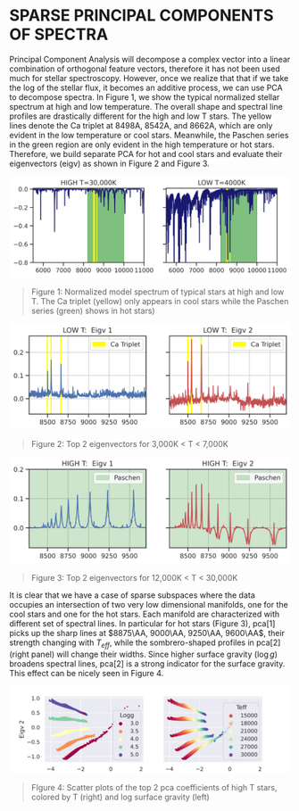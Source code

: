 # SPARSE PRINCIPAL COMPONENTS OF SPECTRA

Principal Component Analysis will decompose a complex vector into a linear combination of orthogonal feature vectors, therefore it has not been used much for stellar spectroscopy. However, once we realize that that if we take the log of the stellar flux, it becomes an additive process, we can use PCA to decompose spectra. In Figure 1, we show the typical normalized stellar spectrum at high and low temperature. The overall shape and spectral line profiles are drastically different for the high and low T stars. The yellow lines denote the Ca triplet at 8498A, 8542A, and 8662A, which are only evident in the low temperature or cool stars. Meanwhile, the Paschen series in the green region are only evident in the high temperature or hot stars. Therefore, we build separate PCA for hot and cool stars and evaluate their eigenvectors (eigv) as shown in Figure 2 and Figure 3. 

![alt text](https://github.com/ViskaWei/LV/blob/master/nb/img/highlowFlux.png?raw=true)
> Figure 1: Normalized model spectrum of typical stars at high and low T. The Ca triplet (yellow) only appears in cool stars while the Paschen series (green) shows in hot stars)

![alt text](https://github.com/ViskaWei/LV/blob/master/nb/img/LOWTPC01.png?raw=true)
> Figure 2: Top 2 eigenvectors for 3,000K < T < 7,000K

![alt text](https://github.com/ViskaWei/LV/blob/master/nb/img/HighTPC01.png?raw=true)
> Figure 3: Top 2 eigenvectors for 12,000K < T < 30,000K


It is clear that we have a case of sparse subspaces where the data occupies an intersection of two very low dimensional manifolds, one for the cool stars and one for the hot stars. Each manifold are characterized with different set of spectral lines. In particular for hot stars (Figure 3), pca[1] picks up the sharp lines at $8875\AA, 9000\AA, 9250\AA, 9600\AA$, their strength changing with $T_{eff}$, while the sombrero-shaped profiles in pca[2] (right panel) will change their widths. Since higher surface gravity ($\log g$) broadens spectral lines, pca[2] is a strong indicator for the surface gravity. 
This effect can be nicely seen in Figure 4.


![alt text](https://github.com/ViskaWei/LV/blob/master/nb/img/LgTep01.png?raw=true)
> FIgure 4: Scatter plots of the top 2 pca coefficients of high T stars, colored by T (right) and log surface gravity (left)

